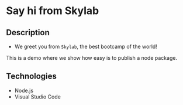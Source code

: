 # Say hi from Skylab

## Description

- We greet you from `Skylab`, the best bootcamp of the world!

This is a demo where we show how easy is to publish a node package.

## Technologies

- Node.js
- Visual Studio Code
